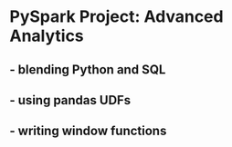 # PySpark Project: Advanced Analytics

## - blending Python and SQL
## - using pandas UDFs
## - writing window functions
